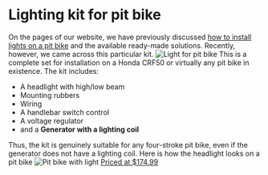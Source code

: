 # Lighting kit for pit bike

On the pages of our website, we have previously discussed [how to install lights on a pit bike](http://mypitbike.ru/blog/tuning/17.html) and the available ready-made solutions. Recently, however, we came across this particular kit. ![Light for pit bike](http://mypitbike.ru/uploads/images/00/00/02/2012/07/03/a83f0799ef.jpg "Light for pit bike") This is a complete set for installation on a Honda CRF50 or virtually any pit bike in existence. The kit includes:

- A headlight with high/low beam
- Mounting rubbers
- Wiring
- A handlebar switch control
- A voltage regulator
- and a **Generator with a lighting coil**

Thus, the kit is genuinely suitable for any four-stroke pit bike, even if the generator does not have a lighting coil. Here is how the headlight looks on a pit bike ![Pit bike with light](http://mypitbike.ru/uploads/images/00/00/02/2012/07/03/eacd427dde.jpg "Pit bike with light") [Priced at $174.99](http://www.ebay.com/itm/Headlight-Kit-Honda-CRF50-XR50-Head-lights-CRF-XR-50-CRF70-XR70-Pit-Bike-Pitbike-/390347849803#vi-desc)